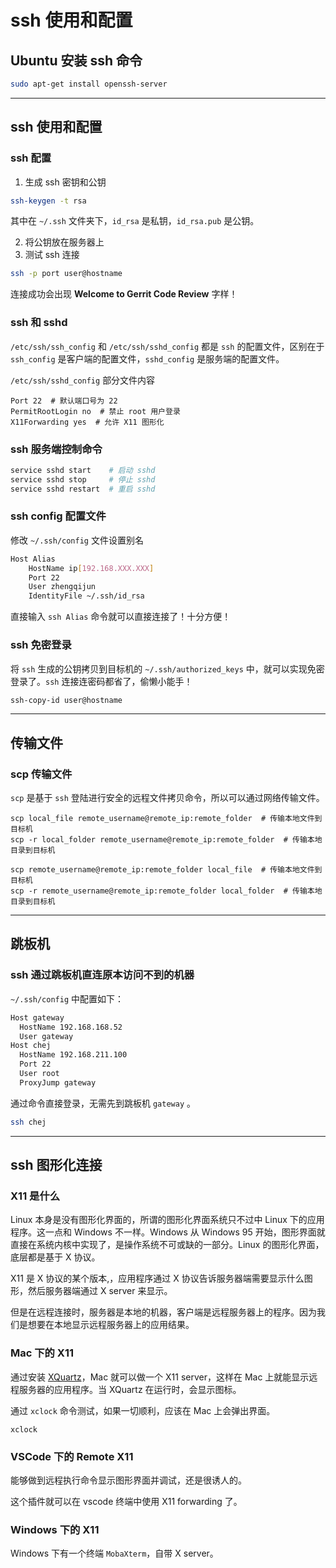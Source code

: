 # ssh 使用和配置


## Ubuntu 安装 ssh 命令

```bash
sudo apt-get install openssh-server
```

----

## ssh 使用和配置

### ssh 配置

1. 生成 ssh 密钥和公钥

```bash
ssh-keygen -t rsa
```

其中在 `~/.ssh` 文件夹下，`id_rsa` 是私钥，`id_rsa.pub` 是公钥。

2. 将公钥放在服务器上
3. 测试 ssh 连接

```bash
ssh -p port user@hostname
```

连接成功会出现 **Welcome to Gerrit Code Review** 字样！

### ssh 和 sshd

`/etc/ssh/ssh_config` 和 `/etc/ssh/sshd_config` 都是 `ssh` 的配置文件，区别在于 `ssh_config` 是客户端的配置文件，`sshd_config` 是服务端的配置文件。

`/etc/ssh/sshd_config` 部分文件内容

```
Port 22  # 默认端口号为 22
PermitRootLogin no  # 禁止 root 用户登录
X11Forwarding yes  # 允许 X11 图形化
```

### ssh 服务端控制命令

```bash
service sshd start    # 启动 sshd
service sshd stop     # 停止 sshd
service sshd restart  # 重启 sshd
```

### ssh config 配置文件

修改 `~/.ssh/config` 文件设置别名

```bash
Host Alias
    HostName ip[192.168.XXX.XXX]
    Port 22
    User zhengqijun
    IdentityFile ~/.ssh/id_rsa
```

直接输入 `ssh Alias` 命令就可以直接连接了！十分方便！

### ssh 免密登录

将 `ssh` 生成的公钥拷贝到目标机的 `~/.ssh/authorized_keys` 中，就可以实现免密登录了。`ssh` 连接连密码都省了，偷懒小能手！

```bash
ssh-copy-id user@hostname
```

----

## 传输文件

### scp 传输文件

`scp` 是基于 `ssh` 登陆进行安全的远程文件拷贝命令，所以可以通过网络传输文件。

```
scp local_file remote_username@remote_ip:remote_folder  # 传输本地文件到目标机
scp -r local_folder remote_username@remote_ip:remote_folder  # 传输本地目录到目标机

scp remote_username@remote_ip:remote_folder local_file  # 传输本地文件到目标机
scp -r remote_username@remote_ip:remote_folder local_folder  # 传输本地目录到目标机
```

----

## 跳板机

### ssh 通过跳板机直连原本访问不到的机器

`~/.ssh/config` 中配置如下：

```bash
Host gateway
  HostName 192.168.168.52
  User gateway
Host chej
  HostName 192.168.211.100
  Port 22
  User root
  ProxyJump gateway
```

通过命令直接登录，无需先到跳板机 `gateway` 。

```bash
ssh chej
```

----

## ssh 图形化连接

### X11 是什么

Linux 本身是没有图形化界面的，所谓的图形化界面系统只不过中 Linux 下的应用程序。这一点和 Windows 不一样。Windows 从 Windows 95 开始，图形界面就直接在系统内核中实现了，是操作系统不可或缺的一部分。Linux 的图形化界面，底层都是基于 X 协议。

X11 是 X 协议的某个版本,，应用程序通过 X 协议告诉服务器端需要显示什么图形，然后服务器端通过 X server 来显示。

但是在远程连接时，服务器是本地的机器，客户端是远程服务器上的程序。因为我们是想要在本地显示远程服务器上的应用结果。

### Mac 下的 X11

通过安装 [XQuartz](https://www.xquartz.org/)，Mac 就可以做一个 X11 server，这样在 Mac 上就能显示远程服务器的应用程序。当 XQuartz 在运行时，会显示图标。

通过 `xclock` 命令测试，如果一切顺利，应该在 Mac 上会弹出界面。

```
xclock
```

### VSCode 下的 Remote X11

能够做到远程执行命令显示图形界面并调试，还是很诱人的。

这个插件就可以在 vscode 终端中使用 X11 forwarding 了。

### Windows 下的 X11

Windows 下有一个终端 `MobaXterm`，自带 X server。


